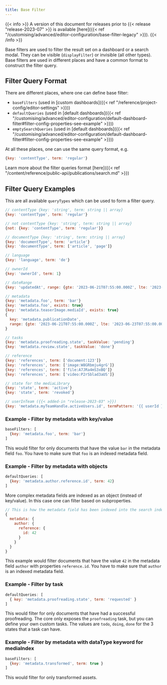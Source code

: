 ```yaml
---
title: Base Filter
---
```


{{< info >}}
A version of this document for releases prior to {{< release "release-2023-07" >}} is available [here]({{< ref "/customising/advanced/editor-configuration/base-filter-legacy" >}}).
{{< /info >}}

Base filters are used to filter the result set on a dashboard or a search modal.
They can be visible (`displayFilter`) or invisible (all other types).
Base filters are used in different places and have a common format to construct the filter query.

## Filter Query Format

There are different places, where one can define base filter:

- `baseFilters` (used in [custom dashboards]({{< ref "/reference/project-config/editor-settings" >}}))
- `defaultQueries` (used in [default dashboards]({{< ref "/customising/advanced/editor-configuration/default-dashboard-filter#filter-config-properties-see-example" >}}))
- `emptySearchQueries` (used in [default dashboards]({{< ref "/customising/advanced/editor-configuration/default-dashboard-filter#filter-config-properties-see-example" >}}))

At all these places, one can use the same query format, e.g.

```js
{key: 'contentType', term: 'regular'}
```

Learn more about the filter queries format [here]({{< ref "/content/reference/public-api/publications/search.md" >}})

## Filter Query Examples

This are all available `queryTypes` which can be used to form a filter query.

```js
// contentType {key: 'string', term: string || array}
{key: 'contentType', term: 'regular'}

// not contentType {key: 'string', term: string || array}
{not: {key: 'contentType', term: 'regular'}}

// documentType {key: 'string', term: string || array}
{key: 'documentType', term: 'article'}
{key: 'documentType', term: ['article', 'page']}

// language
{key: 'language', term: 'de'}

// ownerId
{key: 'ownerId', term: 1}

// dateRange
{key: 'updatedAt', range: {gte: '2023-06-21T07:55:00.000Z', lte: '2023-06-23T07:55:00.000Z'}}

// metadata
{key: 'metadata.foo', term: 'bar'}
{key: 'metadata.foo', exists: true}
{key: 'metadata.teaserImage.mediaId', exists: true}
{
  key: 'metadata.publicationDate',
  range: {gte: '2023-06-21T07:55:00.000Z', lte: '2023-06-23T07:55:00.000Z'}
}

// tasks
{key: 'metadata.proofreading.state', taskValue: 'pending'}
{key: 'metadata.review.state', taskValue: 'done'}

// reference
{key: 'references', term: ['document:123']}
{key: 'references', term: ['image:W8GRbmju4grG']}
{key: 'references', term: ['file:A7JRa4mS3xBQ']}
{key: 'references', term: ['video:P2rSblad3aUS']}

// state for the mediaLibrary
{key: 'state', term: 'active'}
{key: 'state', term: 'revoked'}

// userInTeam ({{< added-in "release-2023-03" >}})
{key: 'metadata.myTeamHandle.activeUsers.id', termPattern: '{{ userId }}'}
```

### Example - Filter by metadata with key/value

```js
baseFilters: [
  {key: 'metadata.foo', term: 'bar'}
]
```

This would filter for only documents that have the value `bar` in the metadata field `foo`. You have to make sure that `foo` is an indexed metadata field.

### Example - Filter by metadata with objects

```js
defaultQueries: [
  {key: 'metadata.author.reference.id', term: 42}
]
```

More complex metadata fields are indexed as an object (instead of key/value). In this case one can filter based on subproperties.

```js
// This is how the metadata field has been indexed into the search index
{
  metadata: {
    author: {
      reference: {
        id: 42
      }
    }
  }
}
```

This example would filter documents that have the value `42` in the metadata field `author` with properties `reference.id`. You have to make sure that `author` is an indexed metadata field.

### Example - Filter by task

```js
defaultQueries: [
  { key: 'metadata.proofreading.state', term: 'requested' }
]
```

This would filter for only documents that have had a successful proofreading. The core only exposes the `proofreading` task, but you can define your own custom tasks. The values are `todo`, `doing`, `done` for the 3 states that a task can have.

### Example - Filter by metadata with dataType keyword for mediaIndex

```js
baseFilters: [
  {key: 'metadata.transformed', term: true }
]
```

This would filter for only transformed assets.
